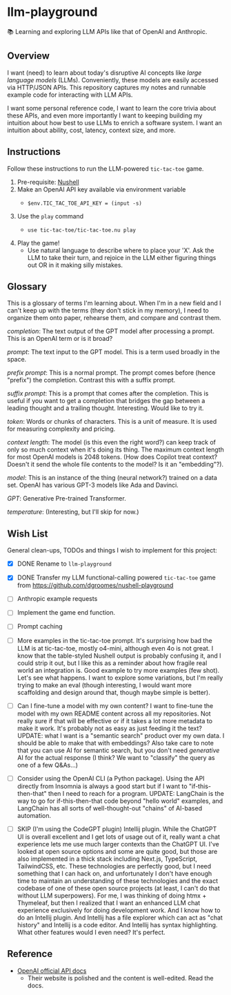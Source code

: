# llm-playground

📚 Learning and exploring LLM APIs like that of OpenAI and Anthropic.


## Overview

I want (need) to learn about today's disruptive AI concepts like *large language models* (LLMs). Conveniently, these
models are easily accessed via HTTP/JSON APIs. This repository captures my notes and runnable example code for
interacting with LLM APIs.

I want some personal reference code, I want to learn the core trivia about these APIs, and even more importantly I want
to keeping building my intuition about how best to use LLMs to enrich a software system. I want an intuition about
ability, cost, latency, context size, and more.


## Instructions

Follow these instructions to run the LLM-powered `tic-tac-toe` game.

1. Pre-requisite: [Nushell](https://github.com/nushell/nushell)
2. Make an OpenAI API key available via environment variable
    * ```nushell
      $env.TIC_TAC_TOE_API_KEY = (input -s)
      ```
3. Use the `play` command
    * ```nushell
      use tic-tac-toe/tic-tac-toe.nu play
      ```
4. Play the game!
    * Use natural language to describe where to place your 'X'. Ask the LLM to take their turn, and rejoice in the LLM
      either figuring things out OR in it making silly mistakes.


## Glossary

This is a glossary of terms I'm learning about. When I'm in a new field and I can't keep up with the terms (they don't
stick in my memory), I need to organize them onto paper, rehearse them, and compare and contrast them.

*completion*: The text output of the GPT model after processing a prompt. This is an OpenAI term or is it broad?

*prompt*: The text input to the GPT model. This is a term used broadly in the space. 

*prefix prompt*: This is a normal prompt. The prompt comes before (hence "prefix") the completion. Contrast this with
a suffix prompt.

*suffix prompt*: This is a prompt that comes after the completion. This is useful if you want to get a completion that
bridges the gap between a leading thought and a trailing thought. Interesting. Would like to try it.

*token*: Words or chunks of characters. This is a unit of measure. It is used for measuring complexity and pricing.

*context length*: The model (is this even the right word?) can keep track of only so much context when it's doing its thing.
The maximum context length for most OpenAI models is 2048 tokens. (How does Copilot treat context? Doesn't it send the
whole file contents to the model? Is it an "embedding"?).

*model*: This is an instance of the thing (neural network?) trained on a data set. OpenAI has various GPT-3 models like Ada
and Davinci.

*GPT*: Generative Pre-trained Transformer.

*temperature*: (Interesting, but I'll skip for now.)


## Wish List

General clean-ups, TODOs and things I wish to implement for this project:

* [x] DONE Rename to `llm-playground`
* [x] DONE Transfer my LLM functional-calling powered `tic-tac-toe` game from <https://github.com/dgroomes/nushell-playground>
* [ ] Anthropic example requests
* [ ] Implement the game end function.
* [ ] Prompt caching
* [ ] More examples in the tic-tac-toe prompt. It's surprising how bad the LLM is at tic-tac-toe, mostly o4-mini,
  although even 4o is not great. I know that the table-styled Nushell output is probably confusing it, and I could
  strip it out, but I like this as a reminder about how fragile real world an integration is. Good example to try more
  examples (few shot). Let's see what happens. I want to explore some variations, but I'm really trying to make an
  eval (though interesting, I would want more scaffolding and design around that, though maybe simple is better).
* [ ] Can I fine-tune a model with my own content? I want to fine-tune the model with my own README content across all
  my repositories. Not really sure if that will be effective or if it takes a lot more metadata to make it work. It's
  probably not as easy as just feeding it the text? UPDATE: what I want is a "semantic search" product over my own data.
  I should be able to make that with embeddings? Also take care to note that you can use AI for semantic search, but you
  don't need *generative* AI for the actual response (I think? We want to "classify" the query as one of a few Q&As...)
* [ ] Consider using the OpenAI CLI (a Python package). Using the API directly from Insomnia is always a good start but
  if I want to "if-this-then-that" then I need to reach for a program. UPDATE: LangChain is the way to go for if-this-then-that
  code beyond "hello world" examples, and LangChain has all sorts of well-thought-out "chains" of AI-based automation.
* [ ] SKIP (I'm using the CodeGPT plugin) Intellij plugin. While the ChatGPT UI is overall excellent and I get lots of usage out of it, really want a chat
  experience lets me use much larger contexts than the ChatGPT UI. I've looked at open source options and some are quite
  good, but those are also implemented in a thick stack including Next.js, TypeScript, TailwindCSS, etc. These technologies
  are perfectly good, but I need something that I can hack on, and unfortunately I don't have enough time to maintain an
  understanding of these technologies and the exact codebase of one of these open source projects (at least, I can't do
  that without LLM superpowers). For me, I was thinking of doing htmx + Thymeleaf, but then I realized that I want an
  enhanced LLM chat experience exclusively for doing development work. And I know how to do an Intellij plugin. And
  Intellij has a file explorer which can act as "chat history" and Intellij is a code editor. And Intellij has syntax
  highlighting. What other features would I even need? It's perfect.


## Reference

* [OpenAI official API docs](https://beta.openai.com/docs/introduction)
  * Their website is polished and the content is well-edited. Read the docs.
